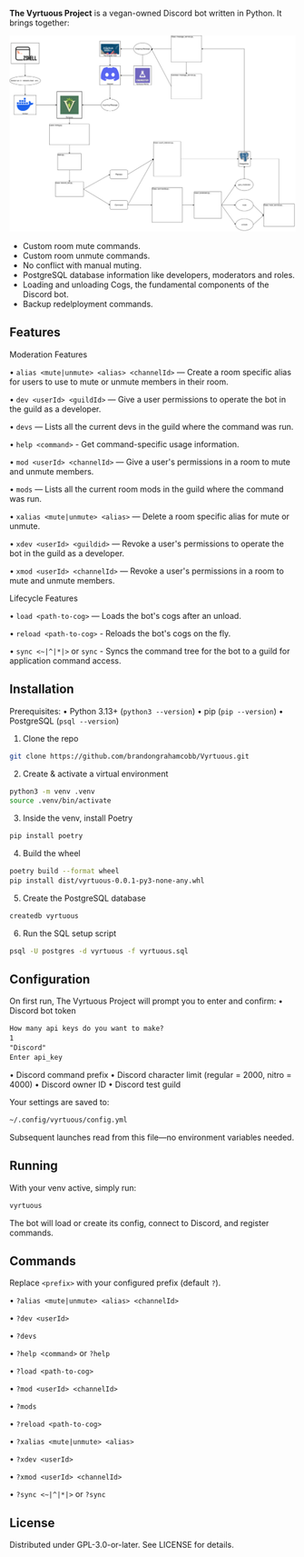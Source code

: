 **The Vyrtuous Project** is a vegan-owned Discord bot written in Python. It brings together:

![Vyrtuous UML Diagram](resources/pictures/VyrtuousUML.svg)

* Custom room mute commands.
* Custom room unmute commands.
* No conflict with manual muting.
* PostgreSQL database information like developers, moderators and roles.
* Loading and unloading Cogs, the fundamental components of the Discord bot.
* Backup redelployment commands.

## Features

Moderation Features

• `alias <mute|unmute> <alias> <channelId>` — Create a room specific alias for users to use to mute or unmute members in their room.

• `dev <userId> <guildId>` — Give a user permissions to operate the bot in the guild as a developer.

• `devs` — Lists all the current devs in the guild where the command was run.

• `help <command>` - Get command-specific usage information.

• `mod <userId> <channelId>` — Give a user's permissions in a room to mute and unmute members.

• `mods` — Lists all the current room mods in the guild where the command was run.

• `xalias <mute|unmute> <alias>` — Delete a room specific alias for mute or unmute.

• `xdev <userId> <guildid>` — Revoke a user's permissions to operate the bot in the guild as a developer.

• `xmod <userId> <channelId>` — Revoke a user's permissions in a room to mute and unmute members.


Lifecycle Features

• `load <path-to-cog>` — Loads the bot's cogs after an unload.

• `reload <path-to-cog>` - Reloads the bot's cogs on the fly.

• `sync <~|^|*|>` or `sync` - Syncs the command tree for the bot to a guild for application command access.

## Installation

Prerequisites:
• Python 3.13+ (`python3 --version`)
• pip (`pip --version`)
• PostgreSQL (`psql --version`)

1. Clone the repo

```bash
git clone https://github.com/brandongrahamcobb/Vyrtuous.git
```

2. Create & activate a virtual environment

```bash
python3 -m venv .venv
source .venv/bin/activate
```

3. Inside the venv, install Poetry

```bash
pip install poetry
```

4. Build the wheel

```bash
poetry build --format wheel
pip install dist/vyrtuous-0.0.1-py3-none-any.whl
```

5. Create the PostgreSQL database

```bash
createdb vyrtuous
```

6. Run the SQL setup script

```bash
psql -U postgres -d vyrtuous -f vyrtuous.sql
```

## Configuration

On first run, The Vyrtuous Project will prompt you to enter and confirm:
• Discord bot token

```txt
How many api keys do you want to make?
1
"Discord"
Enter api_key
```

• Discord command prefix
• Discord character limit (regular = 2000, nitro = 4000)
• Discord owner ID
• Discord test guild

Your settings are saved to:

```txt
~/.config/vyrtuous/config.yml
```

Subsequent launches read from this file—no environment variables needed.

## Running

With your venv active, simply run:

```bash
vyrtuous
```

The bot will load or create its config, connect to Discord, and register commands.

## Commands

Replace `<prefix>` with your configured prefix (default `?`).

• `?alias <mute|unmute> <alias> <channelId>`

• `?dev <userId>`

• `?devs`

• `?help <command>` or `?help`

• `?load <path-to-cog>`

• `?mod <userId> <channelId>`

• `?mods`

• `?reload <path-to-cog>`

• `?xalias <mute|unmute> <alias>`

• `?xdev <userId>`

• `?xmod <userId> <channelId>`

• `?sync <~|^|*|>` or `?sync`

## License

Distributed under GPL-3.0-or-later. See LICENSE for details.
